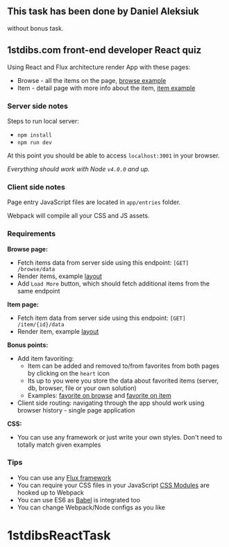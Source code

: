 ## This task has been done by Daniel Aleksiuk

without bonus task.

## 1stdibs.com front-end developer React quiz

Using React and Flux architecture render App with these pages:
- Browse - all the items on the page, [browse example](./examples/browse.png)
- Item - detail page with more info about the item, [item example](./examples/item.png)

### Server side notes
Steps to run local server:
- `npm install`
- `npm run dev`

At this point you should be able to access `localhost:3001` in your browser.

*Everything should work with Node `v4.0.0` and up.*

### Client side notes
Page entry JavaScript files are located in `app/entries` folder.

Webpack will compile all your CSS and JS assets.

### Requirements
**Browse page:**

- Fetch items data from server side using this endpoint: `[GET] /browse/data`
- Render items, example [layout](./examples/browse.png)
- Add `Load More` button, which should fetch additional items from the same endpoint

**Item page:**

- Fetch item data from server side using this endpoint: `[GET] /item/{id}/data`
- Render item, example [layout](./examples/item.png)

**Bonus points:**

- Add item favoriting:
  + Item can be added and removed to/from favorites from both pages by clicking on the `heart` icon
  + Its up to you were you store the data about favorited items (server, db, browser, file or your own solution)
  + Examples: [favorite on browse](./examples/favorite-browse.png) and [favorite on item](./examples/favorite-item.png)
- Client side routing: navigating through the app should work using browser history - single page application

**CSS:**

- You can use any framework or just write your own styles. Don't need to totally match given examples

### Tips
- You can use any [Flux framework](https://github.com/voronianski/flux-comparison)
- You can require your CSS files in your JavaScript [CSS Modules](https://github.com/css-modules/css-modules) are hooked up to Webpack
- You can use ES6 as [Babel](https://babeljs.io/) is integrated too
- You can change Webpack/Node configs as you like
# 1stdibsReactTask

